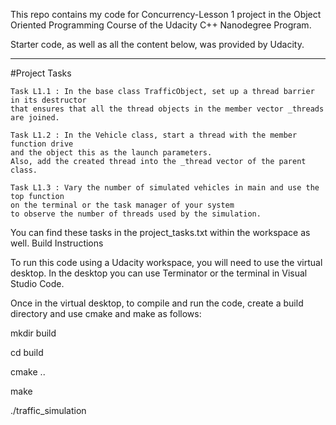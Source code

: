 This repo contains my code for Concurrency-Lesson 1 project in the Object Oriented Programming Course of the Udacity C++ Nanodegree Program.

Starter code, as well as all the content below, was provided by Udacity.

-------

#Project Tasks

    Task L1.1 : In the base class TrafficObject, set up a thread barrier in its destructor 
    that ensures that all the thread objects in the member vector _threads are joined.

    Task L1.2 : In the Vehicle class, start a thread with the member function drive 
    and the object this as the launch parameters. 
    Also, add the created thread into the _thread vector of the parent class.

    Task L1.3 : Vary the number of simulated vehicles in main and use the top function 
    on the terminal or the task manager of your system 
    to observe the number of threads used by the simulation.

You can find these tasks in the project_tasks.txt within the workspace as well.
Build Instructions

To run this code using a Udacity workspace, you will need to use the virtual desktop. 
In the desktop you can use Terminator or the terminal in Visual Studio Code.

Once in the virtual desktop, to compile and run the code, 
create a build directory and use cmake and make as follows:

mkdir build

cd build

cmake ..

make

./traffic_simulation
